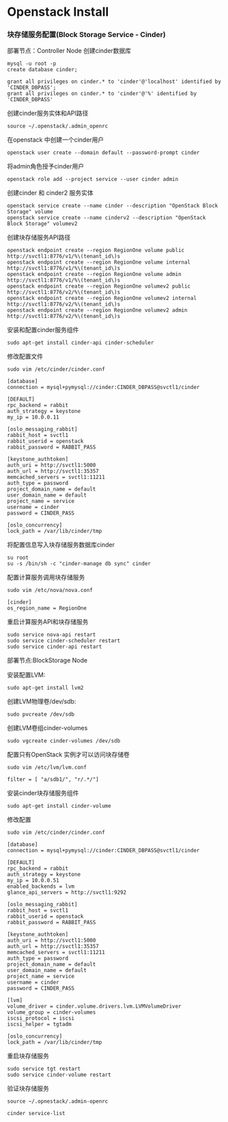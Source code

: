 # Openstack Install

### 块存储服务配置(Block Storage Service - Cinder)

部署节点：Controller Node
创建cinder数据库

    mysql -u root -p
    create database cinder;
    
    grant all privileges on cinder.* to 'cinder'@'localhost' identified by 'CINDER_DBPASS';
    grant all privileges on cinder.* to 'cinder'@'%' identified by 'CINDER_DBPASS'


创建cinder服务实体和API路径

    source ~/.openstack/.admin_openrc

在openstack 中创建一个cinder用户

    openstack user create --domain default --password-prompt cinder

将admin角色授予cinder用户

    openstack role add --project service --user cinder admin

创建cinder 和 cinder2 服务实体
    
    openstack service create --name cinder --description "OpenStack Block Storage" volume
    openstack service create --name cinderv2 --description "OpenStack Block Storage" volumev2

创建块存储服务API路径

    openstack endpoint create --region RegionOne volume public http://svctl1:8776/v1/%\(tenant_id\)s
    openstack endpoint create --region RegionOne volume internal http://svctl1:8776/v1/%\(tenant_id\)s
    openstack endpoint create --region RegionOne volume admin http://svctl1:8776/v1/%\(tenant_id\)s
    openstack endpoint create --region RegionOne volumev2 public http://svctl1:8776/v2/%\(tenant_id\)s
    openstack endpoint create --region RegionOne volumev2 internal http://svctl1:8776/v2/%\(tenant_id\)s
    openstack endpoint create --region RegionOne volumev2 admin http://svctl1:8776/v2/%\(tenant_id\)s

安装和配置cinder服务组件

    sudo apt-get install cinder-api cinder-scheduler

修改配置文件

    sudo vim /etc/cinder/cinder.conf

    [database]
    connection = mysql+pymysql://cinder:CINDER_DBPASS@svctl1/cinder

    [DEFAULT]
    rpc_backend = rabbit
    auth_strategy = keystone
    my_ip = 10.0.0.11

    [oslo_messaging_rabbit]
    rabbit_host = svctl1
    rabbit_userid = openstack
    rabbit_password = RABBIT_PASS
    
    [keystone_authtoken]
    auth_uri = http://svctl1:5000
    auth_url = http://svctl1:35357
    memcached_servers = svctl1:11211
    auth_type = password
    project_domain_name = default
    user_domain_name = default
    project_name = service
    username = cinder
    password = CINDER_PASS

    [oslo_concurrency]
    lock_path = /var/lib/cinder/tmp

将配置信息写入块存储服务数据库cinder

    su root
    su -s /bin/sh -c "cinder-manage db sync" cinder

配置计算服务调用块存储服务

    sudo vim /etc/nova/nova.conf

    [cinder]
    os_region_name = RegionOne

重启计算服务API和块存储服务

    sudo service nova-api restart
    sudo service cinder-scheduler restart
    sudo service cinder-api restart

部署节点:BlockStorage Node

安装配置LVM:
    
    sudo apt-get install lvm2

创建LVM物理卷/dev/sdb:

    sudo pvcreate /dev/sdb

创建LVM卷组cinder-volumes

    sudo vgcreate cinder-volumes /dev/sdb

配置只有OpenStack 实例才可以访问块存储卷

    sudo vim /etc/lvm/lvm.conf

    filter = [ "a/sdb1/", "r/.*/"]

安装cinder块存储服务组件

    sudo apt-get install cinder-volume

修改配置

    sudo vim /etc/cinder/cinder.conf

    [database]
    connection = mysql+pymysql://cinder:CINDER_DBPASS@svctl1/cinder

    [DEFAULT]
    rpc_backend = rabbit
    auth_strategy = keystone
    my_ip = 10.0.0.51
    enabled_backends = lvm
    glance_api_servers = http://svctl1:9292

    [oslo_messaging_rabbit]
    rabbit_host = svctl1
    rabbit_userid = openstack
    rabbit_password = RABBIT_PASS

    [keystone_authtoken]
    auth_uri = http://svctl1:5000
    auth_url = http://svctl1:35357
    memcached_servers = svctl1:11211
    auth_type = password
    project_domain_name = default
    user_domain_name = default
    project_name = service
    username = cinder
    password = CINDER_PASS
    
    [lvm]
    volume_driver = cinder.volume.drivers.lvm.LVMVolumeDriver
    volume_group = cinder-volumes
    iscsi_protocol = iscsi
    iscsi_helper = tgtadm

    [oslo_concurrency]
    lock_path = /var/lib/cinder/tmp

重启块存储服务

    sudo service tgt restart
    sudo service cinder-volume restart

验证块存储服务

    source ~/.opnestack/.admin-openrc

    cinder service-list
